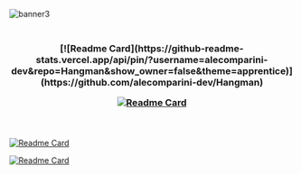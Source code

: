 
![banner3](https://github.com/alecomparini-dev/alecomparini-dev/assets/76792477/98b7fb43-6089-48b5-a16c-489a9cf2524a)

<h3 align="center">
  <br>
[![Readme Card](https://github-readme-stats.vercel.app/api/pin/?username=alecomparini-dev&repo=Hangman&show_owner=false&theme=apprentice)](https://github.com/alecomparini-dev/Hangman)


[![Readme Card](https://github-readme-stats.vercel.app/api/pin/?username=alecomparini-dev&repo=Smaapper&show_owner=false&theme=apprentice)](https://github.com/alecomparini-dev/Smaapper)

  
  <br>

</h3>




[![Readme Card](https://github-readme-stats.vercel.app/api/pin/?username=alecomparini-dev&repo=Smaapper&show_owner=false&theme=apprentice)](https://github.com/alecomparini-dev/Smaapper)


[![Readme Card](https://github-readme-stats.vercel.app/api/pin/?username=alecomparini-dev&repo=Smaapper&show_owner=false&theme=nord)](https://github.com/alecomparini-dev/Smaapper)



